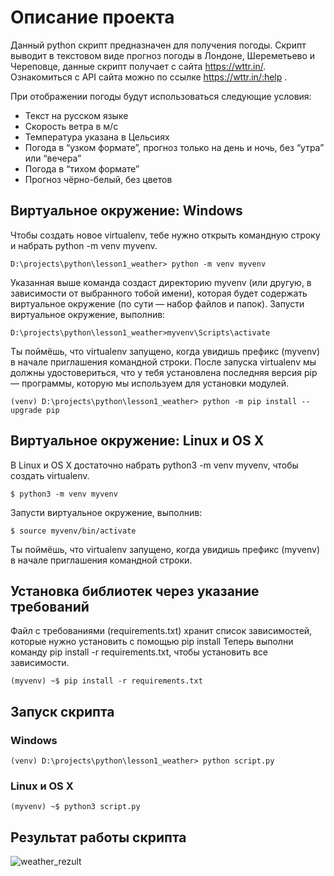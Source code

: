 # Описание проекта
Данный python cкрипт предназначен для получения погоды. Скрипт выводит в текстовом виде прогноз погоды в
Лондоне, Шереметьево и Череповце, данные скрипт получает с сайта https://wttr.in/. Ознакомиться с API сайта  можно по ссылке https://wttr.in/:help .

При отображении погоды будут использоваться следующие условия:
 - Текст на русском языке
 - Скорость ветра в м/с
 - Температура указана в Цельсиях
 - Погода в “узком формате”, прогноз только на день и ночь, без “утра” или “вечера”
 - Погода в “тихом формате”
 - Прогноз чёрно-белый, без цветов
 
## Виртуальное окружение: Windows
Чтобы создать новое virtualenv, тебе нужно открыть командную строку и набрать python -m venv myvenv.

    D:\projects\python\lesson1_weather> python -m venv myvenv
    
Указанная выше команда создаст директорию myvenv (или другую, в зависимости от выбранного тобой имени), которая будет содержать виртуальное окружение (по сути — набор файлов и папок).
Запусти виртуальное окружение, выполнив:

    D:\projects\python\lesson1_weather>myvenv\Scripts\activate

Ты поймёшь, что virtualenv запущено, когда увидишь префикс (myvenv) в начале приглашения командной строки.
После запуска virtualenv  мы должны удостовериться, что у тебя установлена последняя версия pip — программы, которую мы используем для установки модулей.

    (venv) D:\projects\python\lesson1_weather> python -m pip install --upgrade pip


## Виртуальное окружение: Linux и OS X
В Linux и OS X достаточно набрать python3 -m venv myvenv, чтобы создать virtualenv.

    $ python3 -m venv myvenv
    
Запусти виртуальное окружение, выполнив:

    $ source myvenv/bin/activate

Ты поймёшь, что virtualenv запущено, когда увидишь префикс (myvenv) в начале приглашения командной строки.

## Установка библиотек через указание требований
Файл с требованиями (requirements.txt) хранит список зависимостей, которые нужно установить с помощью pip install
Теперь выполни команду pip install -r requirements.txt, чтобы установить все зависимости.

    (myvenv) ~$ pip install -r requirements.txt
    
## Запуск скрипта 
### Windows

    (venv) D:\projects\python\lesson1_weather> python script.py
   
### Linux и OS X

    (myvenv) ~$ python3 script.py

## Результат работы скрипта 

![weather_rezult](https://user-images.githubusercontent.com/18545773/231401249-36170883-468e-4e15-a7d1-96fd3d81b94c.gif)
